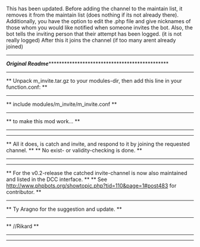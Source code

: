 This has been updated. Before adding the channel to the maintain list,
it removes it from the maintain list (does nothing if its not already there).
Additionally, you have the option to edit the .php file and give nicknames of
those whom you would like notified when someone invites the bot. Also, the bot
tells the inviting person that their attempt has been logged. (it is not really logged)
After this it joins the channel (if too many arent already joined)


***************************************************************************************************************
*************************Original Readme***********************************************************************
***************************************************************************************************************
**  Unpack m_invite.tar.gz to your modules-dir, then add this line in your function.conf:                    **
**                                                                                                           **
**  include modules/m_invite/m_invite.conf                                                                   **
**                                                                                                           **
**  to make this mod work...                                                                                 **
**                                                                                                           **
**                                                                                                           **
**  All it does, is catch and invite, and respond to it by joining the requested channel.                    **
**  No exist- or validity-checking is done.                                                                  **
**                                                                                                           **
**                                                                                                           **
**  For the v0.2-release the catched invite-channel is now also maintained and listed in the DCC interface.  **
**  See http://www.phpbots.org/showtopic.php?tid=110&page=1#post483 for contributor.                         **
**                                                                                                           **
**  Ty Aragno for the suggestion and update.                                                                 **
**                                                                                                           **
**  //Rikard                                                                                                 **
**                                                                                                           **
***************************************************************************************************************
